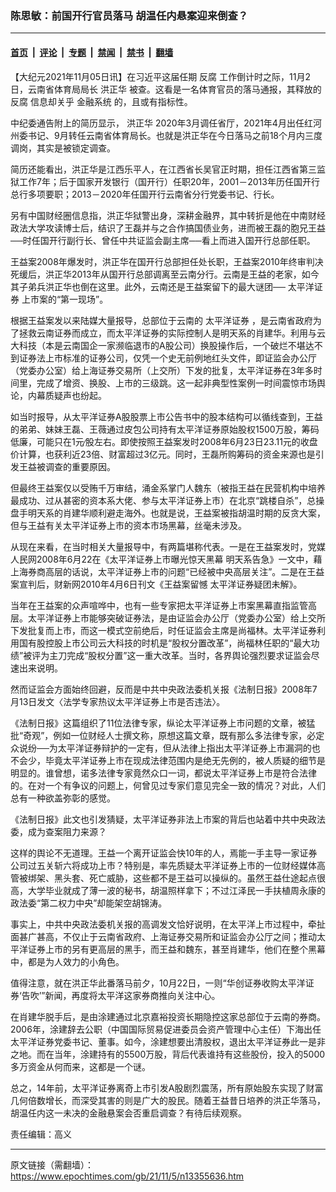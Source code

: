 ### 陈思敏：前国开行官员落马 胡温任内悬案迎来倒查？

---

#### [首页](../../../..?n13355636) &nbsp;|&nbsp; [评论](../../../../../epoch-comment?n13355636) &nbsp;|&nbsp; [专题](../../../../../epoch-special?n13355636) &nbsp;|&nbsp; [禁闻](../../../../../epoch-news?n13355636) &nbsp;|&nbsp; [禁书](../../../../../books?n13355636) &nbsp;|&nbsp; [翻墙](https://github.com/gfw-breaker/nogfw/blob/master/README.md?n13355636)


<div class="post_content" id="artbody" itemprop="articleBody">
 <!-- article content begin -->
 <p>
  【大纪元2021年11月05日讯】在习近平这届任期
  <ok href="https://www.epochtimes.com/gb/tag/%E5%8F%8D%E8%85%90.html">
   反腐
  </ok>
  工作倒计时之际，11月2日，云南省体育局局长
  <ok href="https://www.epochtimes.com/gb/tag/%E6%B4%AA%E6%AD%A3%E5%8D%8E.html">
   洪正华
  </ok>
  被查。这看是一名体育官员的落马通报，其释放的
  <ok href="https://www.epochtimes.com/gb/tag/%E5%8F%8D%E8%85%90.html">
   反腐
  </ok>
  信息却关乎
  <ok href="https://www.epochtimes.com/gb/tag/%E9%87%91%E8%9E%8D%E7%B3%BB%E7%BB%9F.html">
   金融系统
  </ok>
  的，且或有指标性。
 </p>
 <p>
  中纪委通告附上的简历显示，
  <ok href="https://www.epochtimes.com/gb/tag/%E6%B4%AA%E6%AD%A3%E5%8D%8E.html">
   洪正华
  </ok>
  2020年3月调任省厅，2021年4月出任红河州委书记、9月转任云南省体育局长。也就是洪正华在今日落马之前18个月内三度调岗，其实是被锁定调查。
 </p>
 <p>
  简历还能看出，洪正华是江西乐平人，在江西省长吴官正时期，担任江西省第三监狱工作7年；后于国家开发银行（国开行）任职20年，2001－2013年历任国开行总行多项要职；2013－2020年任国开行云南省分行党委书记、行长。
 </p>
 <p>
  另有中国财经圈信息指，洪正华狱警出身，深耕金融界，其中转折是他在中南财经政法大学攻读博士后，结识了王磊并与之合作搞国债业务，进而被王磊的胞兄王益──时任国开行副行长、曾任中共证监会副主席──看上而进入国开行总部任职。
 </p>
 <p>
  王益案2008年爆发时，洪正华在国开行总部担任处长职，王益案2010年终审判决死缓后，洪正华2013年从国开行总部调离至云南分行。云南是王益的老家，如今其子弟兵洪正华也倒在这里。此外，云南还是王益案留下的最大谜团──
  <ok href="https://www.epochtimes.com/gb/tag/%E5%A4%AA%E5%B9%B3%E6%B4%8B%E8%AF%81%E5%88%B8.html">
   太平洋证券
  </ok>
  上市案的“第一现场”。
 </p>
 <p>
  根据王益案发以来陆媒大量报导，总部位于云南的
  <ok href="https://www.epochtimes.com/gb/tag/%E5%A4%AA%E5%B9%B3%E6%B4%8B%E8%AF%81%E5%88%B8.html">
   太平洋证券
  </ok>
  ，是云南省政府为了拯救云南证券而成立，而太平洋证券的实际控制人是明天系的肖建华。利用与云大科技（本是云南国企一家濒临退市的A股公司）换股操作后，一个破烂不堪达不到证券法上市标准的证券公司，仅凭一个史无前例地红头文件，即证监会办公厅（党委办公室）给上海证券交易所（上交所）下发的批复，太平洋证券在3年多时间里，完成了增资、换股、上市的三级跳。这一起非典型性案例一时间震惊市场舆论，内幕质疑声也纷起。
 </p>
 <p>
  如当时报导，从太平洋证券A股股票上市公告书中的股本结构可以循线查到，王益的弟弟、妹妹王磊、王薇通过皮包公司持有太平洋证券原始股权1500万股，筹码低廉，可能只在1元∕股左右。即使按照王益案发时2008年6月23日23.11元的收盘价计算，也获利近23倍、财富超过3亿元。同时，王磊所购筹码的资金来源也是引发王益被调查的重要原因。
 </p>
 <p>
  但最终王益案仅以受贿千万审结，涌金系掌门人魏东（被指王益在民营机构中培养最成功、过从甚密的资本系大佬、参与太平洋证券上市）在北京“跳楼自杀”，总操盘手明天系的肖建华顺利避走海外。也就是说，王益案被指胡温时期的反贪大案，但与王益有关太平洋证券上市的资本市场黑幕，丝毫未涉及。
 </p>
 <p>
  从现在来看，在当时相关大量报导中，有两篇堪称代表。一是在王益案发时，党媒人民网2008年6月22在《太平洋证券上市曝光惊天黑幕 明天系告急》一文中，藉上海券商高层的话说，太平洋证券上市的问题“已经被中央高层关注”。二是在王益案宣判后，财新网2010年4月6日刊文《王益案留憾 太平洋证券疑团未解》。
 </p>
 <p>
  当年在王益案的众声喧哗中，也有一些专家把太平洋证券上市案黑幕直指监管高层。太平洋证券上市能够突破证券法，是由证监会办公厅（党委办公室）给上交所下发批复而上市，而这一模式空前绝后，时任证监会主席是尚福林。太平洋证券利用国有股控股上市公司云大科技的时机是“股权分置改革”，尚福林任职的“最大功绩”被评为主刀完成“股权分置”这一重大改革。当时，各界舆论强烈要求证监会尽速出来说明。
 </p>
 <p>
  然而证监会方面始终回避，反而是中共中央政法委机关报《法制日报》2008年7月13日发文〈法学专家热议太平洋证券上市是否违法〉。
 </p>
 <p>
  《法制日报》这篇组织了11位法律专家，纵论太平洋证券上市问题的文章，被猛批“奇观”，例如一位财经人士撰文称，原想这篇文章，既有那么多法律专家，必定众说纷──为太平洋证券辩护的一定有，但从法律上指出太平洋证券上市漏洞的也不会少，毕竟太平洋证券上市在现成法律范围内是绝无先例的，被人质疑的细节是明显的。谁曾想，诺多法律专家竟然众口一词，都说太平洋证券上市是符合法律的。在对一个有争议的问题上，何曾见过专家们意见完全一致的情况？对此，人们总有一种欲盖弥彰的感觉。
 </p>
 <p>
  《法制日报》此文也引发猜疑，太平洋证券非法上市案的背后也站着中共中央政法委，成为查案阻力来源？
 </p>
 <p>
  这样的舆论不无道理。王益一个离开证监会快10年的人，焉能一手主导一家证券公司过五关斩六将成功上市？特别是，率先质疑太平洋证券上市的一位财经媒体高管被绑架、黑头套、死亡威胁，这些都不是王益可以操纵的。虽然王益仕途起点很高，大学毕业就成了薄一波的秘书，胡温照样拿下；不过江泽民一手扶植周永康的政法委“第二权力中央”却能架空胡锦涛。
 </p>
 <p>
  事实上，中共中央政法委机关报的高调发文恰好说明，在太平洋上市过程中，牵扯面甚广甚高，不仅止于云南省政府、上海证券交易所和证监会办公厅之间；推动太平洋证券上市的另有更高层的黑手，而王益和魏东，甚至肖建华，他们在整个黑幕中，都是为人效力的小角色。
 </p>
 <p>
  值得注意，就在洪正华此番落马前夕，10月22日，一则“华创证券收购太平洋证券‘告吹’”新闻，再度将太平洋这家券商推向关注中心。
 </p>
 <p>
  在肖建华脱手后，是由涂建通过北京嘉裕投资长期隐控这家总部位于云南的券商。2006年，涂建辞去公职（中国国际贸易促进委员会资产管理中心主任）下海出任太平洋证券党委书记、董事。如今，涂建想要出清股权，退出太平洋证券此一是非之地。而在当年，涂建持有的5500万股，背后代表谁持有这些股份，投入的5000多万资金从何而来，这都是一个谜。
 </p>
 <p>
  总之，14年前，太平洋证券离奇上市引发A股剧烈震荡，所有原始股东实现了财富几何倍数增长，而深受其害的则是广大的股民。随着王益昔日培养的洪正华落马，胡温任内这一未决的金融悬案会否重启调查？有待后续观察。
 </p>
 <p>
  责任编辑：高义
 </p>
 <!-- article content end -->
 <div id="below_article_ad">
 </div>
</div>


---

原文链接（需翻墙）：https://www.epochtimes.com/gb/21/11/5/n13355636.htm